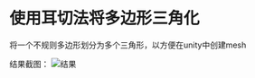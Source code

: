 # 使用耳切法将多边形三角化
将一个不规则多边形划分为多个三角形，以方便在unity中创建mesh

结果截图：
![结果](https://raw.githubusercontent.com/yiwei151/PolygonTriangulation/master/1.png)
